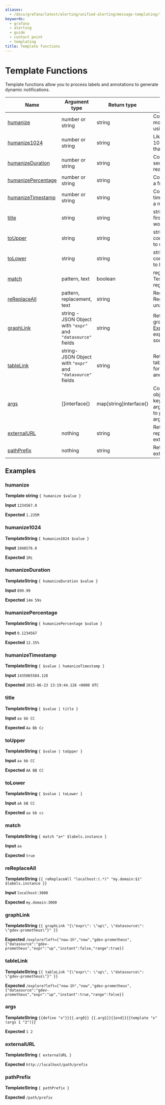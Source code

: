 ```yaml
---
aliases:
  - /docs/grafana/latest/alerting/unified-alerting/message-templating/template-functions/
keywords:
  - grafana
  - alerting
  - guide
  - contact point
  - templating
title: Template functions
---
```


# Template Functions

Template functions allow you to process labels and annotations to generate dynamic notifications.

| Name                                      | Argument type                                                | Return type            | Description                                                                                                                                 |
| ----------------------------------------- | ------------------------------------------------------------ | ---------------------- | ------------------------------------------------------------------------------------------------------------------------------------------- |
| [humanize](#humanize)                     | number or string                                             | string                 | Converts a number to a more readable format, using metric prefixes.                                                                         |
| [humanize1024](#humanize1024)             | number or string                                             | string                 | Like humanize, but uses 1024 as the base rather than 1000.                                                                                  |
| [humanizeDuration](#humanizeduration)     | number or string                                             | string                 | Converts a duration in seconds to a more readable format.                                                                                   |
| [humanizePercentage](#humanizepercentage) | number or string                                             | string                 | Converts a ratio value to a fraction of 100.                                                                                                |
| [humanizeTimestamp](#humanizetimestamp)   | number or string                                             | string                 | Converts a Unix timestamp in seconds to a more readable format.                                                                             |
| [title](#title)                           | string                                                       | string                 | strings.Title, capitalises first character of each word.                                                                                    |
| [toUpper](#toupper)                       | string                                                       | string                 | strings.ToUpper, converts all characters to upper case.                                                                                     |
| [toLower](#tolower)                       | string                                                       | string                 | strings.ToLower, converts all characters to lower case.                                                                                     |
| [match](#match)                           | pattern, text                                                | boolean                | regexp.MatchString Tests for a unanchored regexp match.                                                                                     |
| [reReplaceAll](#rereplaceall)             | pattern, replacement, text                                   | string                 | Regexp.ReplaceAllString Regexp substitution, unanchored.                                                                                    |
| [graphLink](#graphlink)                   | string - JSON Object with `"expr"` and `"datasource"` fields | string                 | Returns the path to graphical view in [Explore](https://grafana.com/docs/grafana/latest/explore/) for the given expression and data source. |
| [tableLink](#tablelink)                   | string- JSON Object with `"expr"` and `"datasource"` fields  | string                 | Returns the path to tabular view in [Explore](https://grafana.com/docs/grafana/latest/explore/) for the given expression and data source.   |
| [args](#args)                             | []interface{}                                                | map[string]interface{} | Converts a list of objects to a map with keys, for example, arg0, arg1. Use this function to pass multiple arguments to templates.          |
| [externalURL](#externalurl)               | nothing                                                      | string                 | Returns a string representing the external URL.                                                                                             |
| [pathPrefix](#pathprefix)                 | nothing                                                      | string                 | Returns the path of the external URL.                                                                                                       |

## Examples

### humanize

**Template string** `{ humanize $value }`

**Input** `1234567.0`

**Expected** `1.235M`

### humanize1024

**TemplateString** `{ humanize1024 $value } `

**Input** `1048576.0`

**Expected** `1Mi`

### humanizeDuration

**TemplateString** `{ humanizeDuration $value }`

**Input** `899.99`

**Expected** `14m 59s`

### humanizePercentage

**TemplateString** `{ humanizePercentage $value }`

**Input** `0.1234567`

**Expected** `12.35%`

### humanizeTimestamp

**TemplateString** `{ $value | humanizeTimestamp }`

**Input** `1435065584.128`

**Expected** `2015-06-23 13:19:44.128 +0000 UTC`

### title

**TemplateString** `{ $value | title }`

**Input** `aa bb CC`

**Expected** `Aa Bb Cc`

### toUpper

**TemplateString** `{ $value | toUpper }`

**Input** `aa bb CC`

**Expected** `AA BB CC`

### toLower

**TemplateString** `{ $value | toLower }`

**Input** `aA bB CC`

**Expected** `aa bb cc`

### match

**TemplateString** `{ match "a+" $labels.instance }`

**Input** `aa`

**Expected** `true`

### reReplaceAll

**TemplateString** `{{ reReplaceAll "localhost:(.*)" "my.domain:$1" $labels.instance }}`

**Input** `localhost:3000`

**Expected** `my.domain:3000`

### graphLink

**TemplateString** `{{ graphLink "{\"expr\": \"up\", \"datasource\": \"gdev-prometheus\"}" }}`

**Expected** `/explore?left=["now-1h","now","gdev-prometheus",{"datasource":"gdev-prometheus","expr":"up","instant":false,"range":true}]`

### tableLink

**TemplateString** `{{ tableLink "{\"expr\": \"up\", \"datasource\": \"gdev-prometheus\"}" }}`

**Expected** `/explore?left=["now-1h","now","gdev-prometheus",{"datasource":"gdev-prometheus","expr":"up","instant":true,"range":false}]`

### args

**TemplateString** `{{define "x"}}{{.arg0}} {{.arg1}}{{end}}{{template "x" (args 1 "2")}}`

**Expected** `1 2`

### externalURL

**TemplateString** `{ externalURL }`

**Expected** `http://localhost/path/prefix`

### pathPrefix

**TemplateString** `{ pathPrefix }`

**Expected** `/path/prefix`
